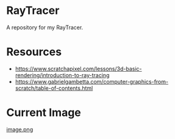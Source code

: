 # RayTracer
A repository for my RayTracer.

# Resources
- https://www.scratchapixel.com/lessons/3d-basic-rendering/introduction-to-ray-tracing
- https://www.gabrielgambetta.com/computer-graphics-from-scratch/table-of-contents.html

# Current Image

[image.png](https://github.com/SuspiciousWaveforms/RayTracer/blob/master/image.jpg)
